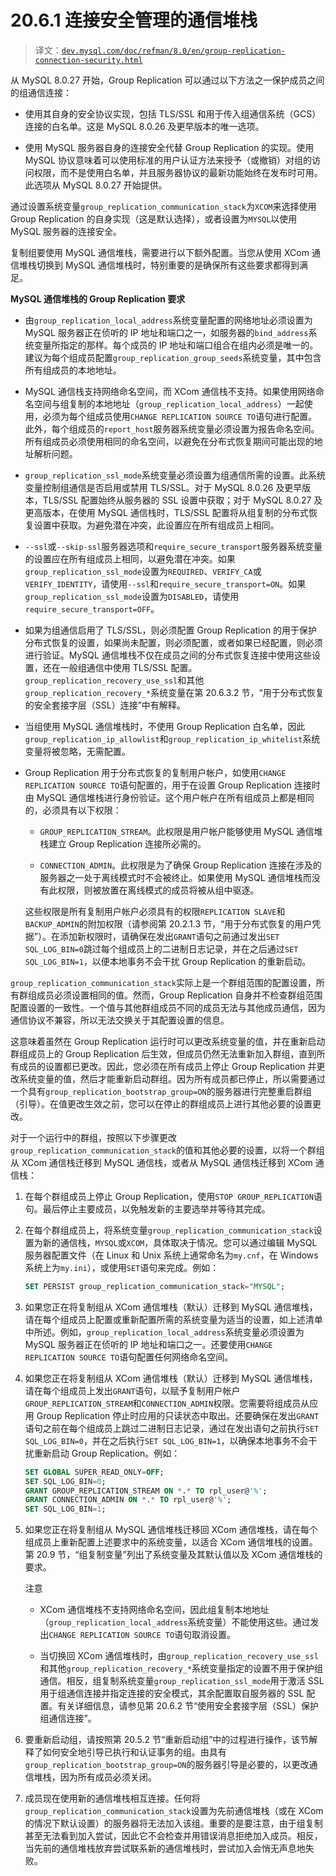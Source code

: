 # 20.6.1 连接安全管理的通信堆栈

> 译文：[`dev.mysql.com/doc/refman/8.0/en/group-replication-connection-security.html`](https://dev.mysql.com/doc/refman/8.0/en/group-replication-connection-security.html)

从 MySQL 8.0.27 开始，Group Replication 可以通过以下方法之一保护成员之间的组通信连接：

+   使用其自身的安全协议实现，包括 TLS/SSL 和用于传入组通信系统（GCS）连接的白名单。这是 MySQL 8.0.26 及更早版本的唯一选项。

+   使用 MySQL 服务器自身的连接安全代替 Group Replication 的实现。使用 MySQL 协议意味着可以使用标准的用户认证方法来授予（或撤销）对组的访问权限，而不是使用白名单，并且服务器协议的最新功能始终在发布时可用。此选项从 MySQL 8.0.27 开始提供。

通过设置系统变量`group_replication_communication_stack`为`XCOM`来选择使用 Group Replication 的自身实现（这是默认选择），或者设置为`MYSQL`以使用 MySQL 服务器的连接安全。

复制组要使用 MySQL 通信堆栈，需要进行以下额外配置。当您从使用 XCom 通信堆栈切换到 MySQL 通信堆栈时，特别重要的是确保所有这些要求都得到满足。

**MySQL 通信堆栈的 Group Replication 要求**

+   由`group_replication_local_address`系统变量配置的网络地址必须设置为 MySQL 服务器正在侦听的 IP 地址和端口之一，如服务器的`bind_address`系统变量所指定的那样。每个成员的 IP 地址和端口组合在组内必须是唯一的。建议为每个组成员配置`group_replication_group_seeds`系统变量，其中包含所有组成员的本地地址。

+   MySQL 通信栈支持网络命名空间，而 XCom 通信栈不支持。如果使用网络命名空间与组复制的本地地址（`group_replication_local_address`）一起使用，必须为每个组成员使用`CHANGE REPLICATION SOURCE TO`语句进行配置。此外，每个组成员的`report_host`服务器系统变量必须设置为报告命名空间。所有组成员必须使用相同的命名空间，以避免在分布式恢复期间可能出现的地址解析问题。

+   `group_replication_ssl_mode`系统变量必须设置为组通信所需的设置。此系统变量控制组通信是否启用或禁用 TLS/SSL。对于 MySQL 8.0.26 及更早版本，TLS/SSL 配置始终从服务器的 SSL 设置中获取；对于 MySQL 8.0.27 及更高版本，在使用 MySQL 通信栈时，TLS/SSL 配置将从组复制的分布式恢复设置中获取。为避免潜在冲突，此设置应在所有组成员上相同。

+   `--ssl`或`--skip-ssl`服务器选项和`require_secure_transport`服务器系统变量的设置应在所有组成员上相同，以避免潜在冲突。如果`group_replication_ssl_mode`设置为`REQUIRED`、`VERIFY_CA`或`VERIFY_IDENTITY`，请使用`--ssl`和`require_secure_transport=ON`。如果`group_replication_ssl_mode`设置为`DISABLED`，请使用`require_secure_transport=OFF`。

+   如果为组通信启用了 TLS/SSL，则必须配置 Group Replication 的用于保护分布式恢复的设置，如果尚未配置，则必须配置，或者如果已经配置，则必须进行验证。MySQL 通信堆栈不仅在成员之间的分布式恢复连接中使用这些设置，还在一般组通信中使用 TLS/SSL 配置。`group_replication_recovery_use_ssl`和其他`group_replication_recovery_*`系统变量在第 20.6.3.2 节，“用于分布式恢复的安全套接字层（SSL）连接”中有解释。

+   当组使用 MySQL 通信堆栈时，不使用 Group Replication 白名单，因此`group_replication_ip_allowlist`和`group_replication_ip_whitelist`系统变量将被忽略，无需配置。

+   Group Replication 用于分布式恢复的复制用户帐户，如使用`CHANGE REPLICATION SOURCE TO`语句配置的，用于在设置 Group Replication 连接时由 MySQL 通信堆栈进行身份验证。这个用户帐户在所有组成员上都是相同的，必须具有以下权限：

    +   `GROUP_REPLICATION_STREAM`。此权限是用户帐户能够使用 MySQL 通信堆栈建立 Group Replication 连接所必需的。

    +   `CONNECTION_ADMIN`。此权限是为了确保 Group Replication 连接在涉及的服务器之一处于离线模式时不会被终止。如果使用 MySQL 通信堆栈而没有此权限，则被放置在离线模式的成员将被从组中驱逐。

    这些权限是所有复制用户帐户必须具有的权限`REPLICATION SLAVE`和`BACKUP_ADMIN`的附加权限（请参阅第 20.2.1.3 节，“用于分布式恢复的用户凭据”）。在添加新权限时，请确保在发出`GRANT`语句之前通过发出`SET SQL_LOG_BIN=0`跳过每个组成员上的二进制日志记录，并在之后通过`SET SQL_LOG_BIN=1`，以便本地事务不会干扰 Group Replication 的重新启动。

`group_replication_communication_stack`实际上是一个群组范围的配置设置，所有群组成员必须设置相同的值。然而，Group Replication 自身并不检查群组范围配置设置的一致性。一个值与其他群组成员不同的成员无法与其他成员通信，因为通信协议不兼容，所以无法交换关于其配置设置的信息。

这意味着虽然在 Group Replication 运行时可以更改系统变量的值，并在重新启动群组成员上的 Group Replication 后生效，但成员仍然无法重新加入群组，直到所有成员的设置都已更改。因此，您必须在所有成员上停止 Group Replication 并更改系统变量的值，然后才能重新启动群组。因为所有成员都已停止，所以需要通过一个具有`group_replication_bootstrap_group=ON`的服务器进行完整重启群组（引导）。在值更改生效之前，您可以在停止的群组成员上进行其他必要的设置更改。

对于一个运行中的群组，按照以下步骤更改`group_replication_communication_stack`的值和其他必要的设置，以将一个群组从 XCom 通信栈迁移到 MySQL 通信栈，或者从 MySQL 通信栈迁移到 XCom 通信栈：

1.  在每个群组成员上停止 Group Replication，使用`STOP GROUP_REPLICATION`语句。最后停止主要成员，以免触发新的主要选举并等待其完成。

1.  在每个群组成员上，将系统变量`group_replication_communication_stack`设置为新的通信栈，`MYSQL`或`XCOM`，具体取决于情况。您可以通过编辑 MySQL 服务器配置文件（在 Linux 和 Unix 系统上通常命名为`my.cnf`，在 Windows 系统上为`my.ini`），或使用`SET`语句来完成。例如：

    ```sql
    SET PERSIST group_replication_communication_stack="MYSQL";
    ```

1.  如果您正在将复制组从 XCom 通信堆栈（默认）迁移到 MySQL 通信堆栈，请在每个组成员上配置或重新配置所需的系统变量为适当的设置，如上述清单中所述。例如，`group_replication_local_address`系统变量必须设置为 MySQL 服务器正在侦听的 IP 地址和端口之一。还要使用`CHANGE REPLICATION SOURCE TO`语句配置任何网络命名空间。

1.  如果您正在将复制组从 XCom 通信堆栈（默认）迁移到 MySQL 通信堆栈，请在每个组成员上发出`GRANT`语句，以赋予复制用户帐户`GROUP_REPLICATION_STREAM`和`CONNECTION_ADMIN`权限。您需要将组成员从应用 Group Replication 停止时应用的只读状态中取出。还要确保在发出`GRANT`语句之前在每个组成员上跳过二进制日志记录，通过在发出语句之前执行`SET SQL_LOG_BIN=0`，并在之后执行`SET SQL_LOG_BIN=1`，以确保本地事务不会干扰重新启动 Group Replication。例如：

    ```sql
    SET GLOBAL SUPER_READ_ONLY=OFF;
    SET SQL_LOG_BIN=0; 
    GRANT GROUP_REPLICATION_STREAM ON *.* TO rpl_user@'%';
    GRANT CONNECTION_ADMIN ON *.* TO rpl_user@'%';
    SET SQL_LOG_BIN=1;
    ```

1.  如果您正在将复制组从 MySQL 通信堆栈迁移回 XCom 通信堆栈，请在每个组成员上重新配置上述要求中的系统变量，以适合 XCom 通信堆栈的设置。第 20.9 节，“组复制变量”列出了系统变量及其默认值以及 XCom 通信堆栈的要求。

    注意

    +   XCom 通信堆栈不支持网络命名空间，因此组复制本地地址（`group_replication_local_address`系统变量）不能使用这些。通过发出`CHANGE REPLICATION SOURCE TO`语句取消设置。

    +   当切换回 XCom 通信堆栈时，由`group_replication_recovery_use_ssl`和其他`group_replication_recovery_*`系统变量指定的设置不用于保护组通信。相反，组复制系统变量`group_replication_ssl_mode`用于激活 SSL 用于组通信连接并指定连接的安全模式，其余配置取自服务器的 SSL 配置。有关详细信息，请参见第 20.6.2 节“使用安全套接字层（SSL）保护组通信连接”。

1.  要重新启动组，请按照第 20.5.2 节“重新启动组”中的过程进行操作，该节解释了如何安全地引导已执行和认证事务的组。由具有`group_replication_bootstrap_group=ON`的服务器引导是必要的，以更改通信堆栈，因为所有成员必须关闭。

1.  成员现在使用新的通信堆栈相互连接。任何将`group_replication_communication_stack`设置为先前通信堆栈（或在 XCom 的情况下默认设置）的服务器将无法加入该组。重要的是要注意，由于组复制甚至无法看到加入尝试，因此它不会检查并用错误消息拒绝加入成员。相反，当先前的通信堆栈放弃尝试联系新的通信堆栈时，尝试加入会悄无声息地失败。
